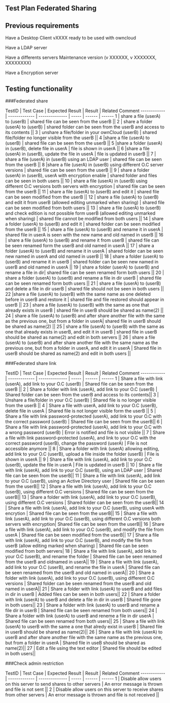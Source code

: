 ## Test Plan Federated Sharing

## Previous requirements

Have a Desktop Client vXXXX ready to be used with owncloud

Have a LDAP server

Have a differents servers Maintenance version (v XXXXXX, v XXXXXXX, XXXXXXXX)

Have a Encryption server



## Testing functionality

###Federated share

TestID |  Test Case | Expected Result | Result | Related Comment
------------ | ------------- | -------------- | ----- | ------ | ------
1 | share a file (userA) to (userB) |  shared file can be seen from the userB ||
2 | share a folder (userA) to (userB) |  shared folder can be seen from the userB and access to its contents ||
3 |  unshare a file/folder in your ownCloud (userB) |  shared file/folder no longer visible from the userB ||
4 |share a file (userA) to (userB) |  shared file can be seen from the userB ||
5 |share a folder (userA) in (userB), delete file in userA |  file is shown in userA ||
6 |share a file (userA) in (userB), update the file in userA |  file is updated in userB ||
7 | share a file (userA) in (userB) using an LDAP user |  shared file can be seen from the userB ||
8 |share a file (userA) in (userB) using different O.C server versions |  shared file can be seen from the userB ||
9 | share a folder (userA) in (userB), userA with encryption enable |  shared folder and files can be seen in both users ||
10 | share a file (userA) in (userB) using different O.C versions both servers with encryption |  shared file can be seen from the userB ||
11 | share a file (userA) to (userB) and edit it |  shared file can be seen modified from the userB ||
12 | share a file (userA) to (userB) and edit it from userB (allowed editing unmarked when sharing) |  shared file can be seen modified from both users ||
13 | share a file (userA) to (userB) and check edition is not possible form userB (allowed editing unmarked when sharing) |  shared file cannot be modified from both users ||
14 | share a folder (userA) to (userB) and edit it |  shared folder can be seen modified from the userB ||
15 |  share a file (userA) to (userB) and rename it in userA |  shared file in userA is seen with the new name and old named in userB ||
16 |  share a file (userA) to (userB) and rename it from userB |  shared file can be seen renamed form the userB and old named in userA ||
17 | share a folder (userA) to (userB) and rename it in userA |  shared folder can be seen new named in userA and old named in userB ||
18 |  share a folder (userA) to (userB) and rename it in userB |  shared folder can be seen new named in userB and old named in userA ||
19 |  share a folder (userA) to (userB) and rename a file in dir|  shared file can be seen renamed form both users ||
20 |  share a folder (userA) to (userB) and rename a file in dir userB |  shared file can be seen renamed form both users ||
21 | share a file (userA) to (userB) and delete a file in dir userB |  shared file should not be seen in both users ||
22 |share a file (userA) to (userB) with the same name as one deleted before in userB and restore it |  shared file and file restored should appear in userB ||
23 |  share a file (userA) to (userB) with the same as one that already exists in userB |  shared file in userB should be shared as name(2) ||
24 |  share a file (userA) to (userB) and after share another file with the same as the previous one, but from a folder in userA|  shared file in userB should be shared as name(2) ||
25 |  share a file (userA) to (userB) with the same as one that already exists in userB, and edit it in userB |  shared file in userB should be shared as name(2) and edit in both servers ||
26 | share a file (userA) to (userB) and after share another file with the same name as the previous one, but from a folder in userA, and edit it in userA |  Shared file in userB should be shared as name(2) and edit in both users ||


###Federated share link

TestID |  Test Case | Expected Result | Result | Related Comment
------------ | ------------- | -------------- | ----- | ------ | ------
1 | Share a file with link (userA), add link to your O.C (userB) |  Shared file can be seen from the userB ||
2 | Share a folder with link (userA), add link to your O.C (userB) |  Shared folder can be seen from the userB and access to its contents||
3 | Unshare a file/folder in your O.C (userB) |  Shared file is no longer visible from the userB ||
4 | Share a file with userA, add link to your O.C (userB), delete file in userA | Shared file is not longer visible form the userB ||
5 | Share a file with link password-protected (userA), add link to your O.C with the correct password (userB) | Shared file can be seen from the userB||
6 | Share a file with link password-protected (userA), add link to your O.C with a wrong password (userB) | Error is notified and file is not visible ||
7 | Share a file with link password-protected (userA), and link to your O.C with the correct password (userB), change the password (userA) |  File is not accessible anymore ||
8 | Share a folder with link (userA) allowing editing, add link to your O.C (userB), upload a file inside the folder (userB) | File is shown in userA ||
9 | Share a file with link (userA), add link to your O.C (userB), update the file in userA | File is updated in userB ||
10 | Share a file with link (userA), add link to your O.C (userB), using an LDAP user | Shared file can be seen from the userB||
11 | Share a file with link (userA), add link to your O.C (userB), using an Active Directory user | Shared file can be seen from the userB||
12 | Share a file with link (userA), add link to your O.C (userB), using different O.C versions | Shared file can be seen from the userB||
13 | Share a folder with link (userA), add link to your O.C (userB), using different O.C versions | Shared folder can be seen from the userB||
14 | Share a file with link (userA), add link to your O.C (userB), using userA with encrytion | Shared file can be seen from the userB||
15 | Share a file with link (userA), add link to your O.C (userB), using different O.C versions both servers with encryption| Shared file can be seen from the userB||
16 | Share a file with link (userA), add link to your O.C (userB), and modify the file from userA | Shared file can be seen modified from the userB||
17 | Share a file with link (userA), add link to your O.C (userB), and modify the file from userB (allow editing marked when sharing) | Shared file can be seen modified from both servers|
18 | Share a file with link (userA), add link to your O.C (userB), and rename the folder | Shared file can be seen renamed from the userB and oldnamed in userA||
19 | Share a file with link (userA), add link to your O.C (userB), and rename the file in userA | Shared file can be seen renamed from the userB and old named in userA||
20 | Share a folder with link (userA), add link to your O.C (userB), using different O.C versions | Shared folder can be seen renamed from the userB and old named in userA||
21 | Share a folder with link (userA) to userB and add files in dir in userB | Added files can be seen in both users||
22 | Share a folder with link (userA) to userB and delete a file in dir in userB | Shared file gone in both users||
23 | Share a folder with link (userA) to userB and rename a file dir in userB | Shared file can be seen renamed from both users||
24 | Share a folder with link (userA) to userB and reneme a file in dir userA | Shared file can be seen renamed from both users||
25 | Share a file with link (userA) to userB with the same a one that alredy exist in userB | Shared file in userB should be shared as name(2)||
26 | Share a file with link (userA) to userB and after share another file with the same name as the previous one, but from a folder in userA | Shared file in useB should be shared as name(2)||
27 | Edit a file using the text editor | Shared file should be edited in both users||


###Check admin restriction

TestID |  Test Case | Expected Result | Result | Related Comment
------------ | ------------- | -------------- | ----- | ------ | ------
1 | Disable allow users on this server to send shares to other servers | An error message is thrown and file is not sent ||
2 | Disable allow users on this server to receive shares from other servers | An error message is thrown and file is not received ||